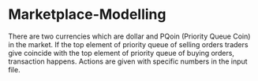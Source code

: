 # Marketplace-Modelling
There are two currencies which are dollar and PQoin (Priority Queue Coin) in the market. If the top element of priority queue of selling orders traders give coincide with the top element of priority queue of buying orders, transaction happens. Actions are given with specific numbers in the input file.
